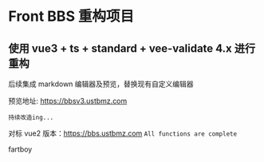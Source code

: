 # Front BBS 重构项目

## 使用 vue3 + ts + standard + vee-validate 4.x 进行重构

后续集成 markdown 编辑器及预览，替换现有自定义编辑器

预览地址: https://bbsv3.ustbmz.com

`持续改造ing...`

对标 vue2 版本：https://bbs.ustbmz.com `All functions are complete`

fartboy